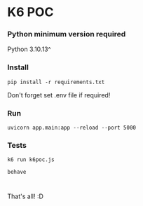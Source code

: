 # K6 POC

### Python minimum version required
 
 Python 3.10.13^

### Install

`pip install -r requirements.txt`

Don't forget set .env file if required!

### Run

`uvicorn app.main:app --reload --port 5000`

### Tests

`k6 run k6poc.js`

`behave`

#
That's all! :D
